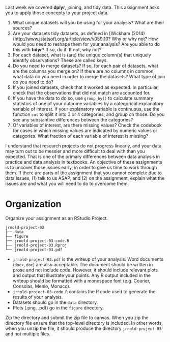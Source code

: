 <!--
.. title: Research Project Assignment 3
-->

Last week we covered **dplyr**, joining, and tidy data. This assignment asks you to apply those concepts to your project data.

1. What unique datasets will you be using for your analysis? What are their sources?
2. Are your datasets tidy datasets, as defined in [Wickham (2014)(http://www.jstatsoft.org/article/view/v059i10? Why or why not? How would you need to reshape them for your analysis? Are you able to do this with **tidyr**? If so, do it. If not, why not?
2. For each dataset, what is (are) the unique column(s) that uniquely identify observations? These are called keys. 
3. Do you need to merge datasets? If so, for each pair of datasets, what are the columns you merge on? If there are no columns in common, what data do you need in order to merge the datasets? What type of join do you need to do?
4. If you joined datasets, check that it worked as expected. In particular, check that the observations that did not match are accounted for.
5. If you have the data to do so, use `group_by()` to calculate summary statistics of one of your outcome variables by a categorical explanatory variable of interest. If your explanatory variable is continuous, use the function `cut` to split it into 3 or 4 categories, and group on those. Do you see any substantive differences between the categories? 
6. Of variables of interest, are there missing values? Check the codebook for cases in which missing values are indicated by numeric values or categories. What fraction of each variable of interest is missing?

I understand that research projects do not progress linearly, and your data may turn out to be messier and more difficult to deal with than you expected. That is one of the primary differences between data analysis in practice and data analysis in textbooks. An objective of these assignments is to uncover those issues early, in order to give us time to work through them. If there are parts of the assignment that you cannot complete due to data issues, (1) talk to us ASAP, and (2) on the assignment, explain what the issues are and what you will need to do to overcome them.

# Organization

Organize your assignment as an RStudio Project.

```
jrnold-project-03
├── data
├── figure
├── jrnold-project-03-code.R
├── jrnold-project-03.Rproj
└── jrnold-project-03.pdf
```

- `jrnold-project-03.pdf` is the writeup of your analysis. Word documents (`docx`, `doc`) are also acceptable. The document should be written in prose and not include code.  However, it should include relevant plots and output that illustrate your points.
Any R output included in the writeup should be formatted with a monospace font (e.g. Courier, Consolas, Menlo, Monaco).
- `jrnold-project-03-code.R` contains the R code used to generate the results of your analysis.
- Datasets should go in the `data` directory.
- Plots (.png, .pdf) go in the `figure` directory.

Zip the directory and submit the zip file to canvas.
When you zip the directory file ensure that the top-level directory is included.
In other words, when you unzip the file, it should produce the directory `jrnold-project-03` and not multiple files.

